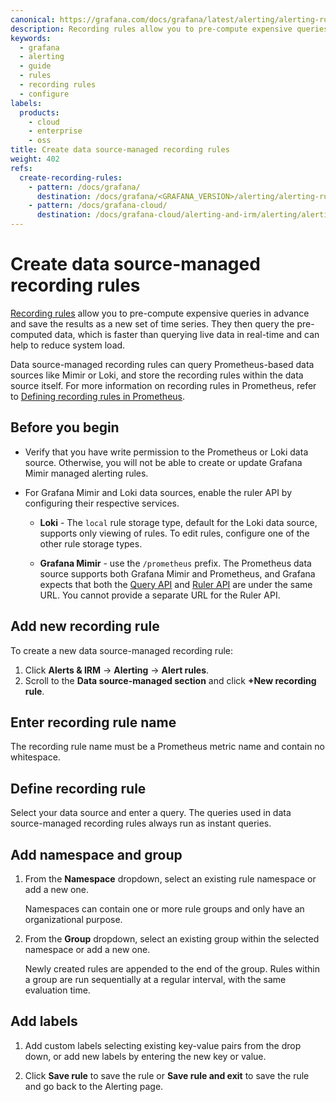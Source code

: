 ```yaml
---
canonical: https://grafana.com/docs/grafana/latest/alerting/alerting-rules/create-recording-rules/create-data-source-managed-recording-rules/
description: Recording rules allow you to pre-compute expensive queries in advance and save the results as a new set of time series. Data source-managed recording rules can create a recording rule for Prometheus-based data sources like Mimir or Loki.
keywords:
  - grafana
  - alerting
  - guide
  - rules
  - recording rules
  - configure
labels:
  products:
    - cloud
    - enterprise
    - oss
title: Create data source-managed recording rules
weight: 402
refs:
  create-recording-rules:
    - pattern: /docs/grafana/
      destination: /docs/grafana/<GRAFANA_VERSION>/alerting/alerting-rules/create-recording-rules/
    - pattern: /docs/grafana-cloud/
      destination: /docs/grafana-cloud/alerting-and-irm/alerting/alerting-rules/create-recording-rules/
---
```


# Create data source-managed recording rules

[Recording rules](ref:create-recording-rules) allow you to pre-compute expensive queries in advance and save the results as a new set of time series. They then query the pre-computed data, which is faster than querying live data in real-time and can help to reduce system load.

Data source-managed recording rules can query Prometheus-based data sources like Mimir or Loki, and store the recording rules within the data source itself. For more information on recording rules in Prometheus, refer to [Defining recording rules in Prometheus](https://prometheus.io/docs/prometheus/latest/configuration/recording_rules/).

## Before you begin

- Verify that you have write permission to the Prometheus or Loki data source. Otherwise, you will not be able to create or update Grafana Mimir managed alerting rules.

- For Grafana Mimir and Loki data sources, enable the ruler API by configuring their respective services.

  - **Loki** - The `local` rule storage type, default for the Loki data source, supports only viewing of rules. To edit rules, configure one of the other rule storage types.

  - **Grafana Mimir** - use the `/prometheus` prefix. The Prometheus data source supports both Grafana Mimir and Prometheus, and Grafana expects that both the [Query API](/docs/mimir/latest/operators-guide/reference-http-api/#querier--query-frontend) and [Ruler API](/docs/mimir/latest/operators-guide/reference-http-api/#ruler) are under the same URL. You cannot provide a separate URL for the Ruler API.

## Add new recording rule

To create a new data source-managed recording rule:

1. Click **Alerts & IRM** -> **Alerting** -> **Alert rules**.
1. Scroll to the **Data source-managed section** and click **+New recording rule**.

## Enter recording rule name

The recording rule name must be a Prometheus metric name and contain no whitespace.

## Define recording rule

Select your data source and enter a query. The queries used in data source-managed recording rules always run as instant queries.

## Add namespace and group

1. From the **Namespace** dropdown, select an existing rule namespace or add a new one.

   Namespaces can contain one or more rule groups and only have an organizational purpose.

1. From the **Group** dropdown, select an existing group within the selected namespace or add a new one.

   Newly created rules are appended to the end of the group. Rules within a group are run sequentially at a regular interval, with the same evaluation time.

## Add labels

1. Add custom labels selecting existing key-value pairs from the drop down, or add new labels by entering the new key or value.

1. Click **Save rule** to save the rule or **Save rule and exit** to save the rule and go back to the Alerting page.
